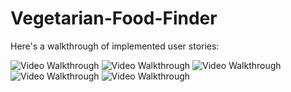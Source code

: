# Vegetarian-Food-Finder 
Here's a walkthrough of implemented user stories:

<img src='https://media.giphy.com/media/X1kYUC8GVWnWQuEn12/giphy.gif' title='Video Walkthrough' width='' alt='Video Walkthrough' />

<img src='https://media.giphy.com/media/ioutWvD84m15W1Cb1K/giphy.gif' title='Video Walkthrough' width='' alt='Video Walkthrough' />

<img src='https://media.giphy.com/media/jfnsZbVrazoXVryXvp/giphy.gif' title='Video Walkthrough' width='' alt='Video Walkthrough' />
<img src='https://media.giphy.com/media/2keIgDWtYuWkckUrO3/giphy.gif' title='Video Walkthrough' width='' alt='Video Walkthrough' />
<img src='https://media.giphy.com/media/MLRGqfwHlBzctzomR7/giphy.gif' title='Video Walkthrough' width='' alt='Video Walkthrough' />
